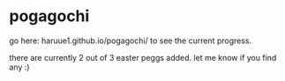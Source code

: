 # pogagochi

go here: haruue1.github.io/pogagochi/ to see the current progress.

there are currently 2 out of 3 easter peggs added. let me know if you find any :)

